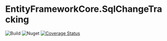 # EntityFrameworkCore.SqlChangeTracking

![Build](https://github.com/jamesfera/EntityFrameworkCore.SqlChangeTracking/workflows/.NET%20Core/badge.svg)
![Nuget](https://img.shields.io/nuget/v/EntityFrameworkCore.SqlChangeTracking.svg)
[![Coverage Status](https://coveralls.io/repos/github/jamesfera/EntityFrameworkCore.SqlChangeTracking/badge.svg?branch=master)](https://coveralls.io/github/jamesfera/EntityFrameworkCore.SqlChangeTracking?branch=master)